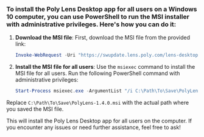 ### To install the Poly Lens Desktop app for all users on a Windows 10 computer, you can use PowerShell to run the MSI installer with administrative privileges. Here's how you can do it:


1. **Download the MSI file**:
   First, download the MSI file from the provided link:
   ```powershell
   Invoke-WebRequest -Uri "https://swupdate.lens.poly.com/lens-desktop-windows/1.4.0/1.4.0/PolyLens-1.4.0.msi" -OutFile "C:\Path\To\Save\PolyLens-1.4.0.msi"
   ```

2. **Install the MSI file for all users**:
   Use the `msiexec` command to install the MSI file for all users. Run the following PowerShell command with administrative privileges:
   ```powershell
   Start-Process msiexec.exe -ArgumentList "/i C:\Path\To\Save\PolyLens-1.4.0.msi /quiet /norestart ALLUSERS=1" -Wait -NoNewWindow
   ```

Replace `C:\Path\To\Save\PolyLens-1.4.0.msi` with the actual path where you saved the MSI file.

This will install the Poly Lens Desktop app for all users on the computer. If you encounter any issues or need further assistance, feel free to ask!
